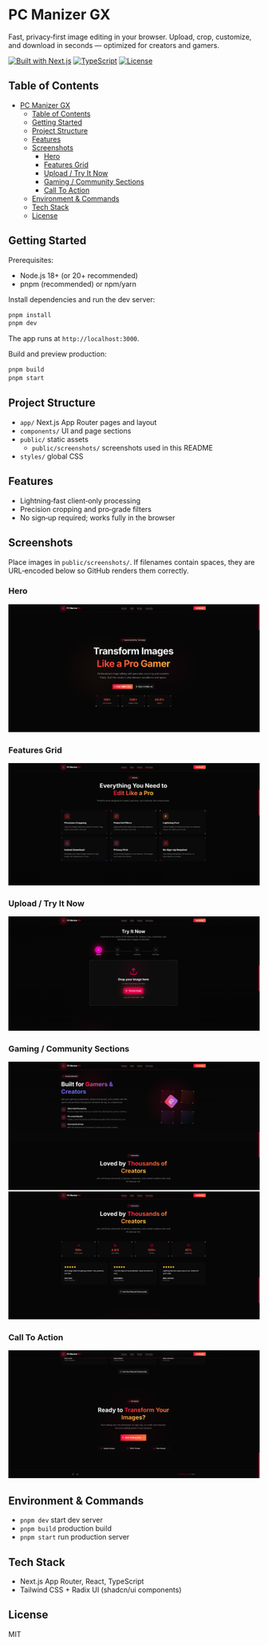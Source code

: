 PC Manizer GX
================

Fast, privacy‑first image editing in your browser. Upload, crop, customize, and download in seconds — optimized for creators and gamers.

[![Built with Next.js](https://img.shields.io/badge/Next.js-14-black?logo=next.js)](https://nextjs.org/) [![TypeScript](https://img.shields.io/badge/TypeScript-5-blue?logo=typescript)](https://www.typescriptlang.org/) [![License](https://img.shields.io/badge/License-MIT-green.svg)](LICENSE)

Table of Contents
-----------------

- [PC Manizer GX](#pc-manizer-gx)
  - [Table of Contents](#table-of-contents)
  - [Getting Started](#getting-started)
  - [Project Structure](#project-structure)
  - [Features](#features)
  - [Screenshots](#screenshots)
    - [Hero](#hero)
    - [Features Grid](#features-grid)
    - [Upload / Try It Now](#upload--try-it-now)
    - [Gaming / Community Sections](#gaming--community-sections)
    - [Call To Action](#call-to-action)
  - [Environment \& Commands](#environment--commands)
  - [Tech Stack](#tech-stack)
  - [License](#license)

Getting Started
---------------

Prerequisites:

- Node.js 18+ (or 20+ recommended)
- pnpm (recommended) or npm/yarn

Install dependencies and run the dev server:

```bash
pnpm install
pnpm dev
```

The app runs at `http://localhost:3000`.

Build and preview production:

```bash
pnpm build
pnpm start
```

Project Structure
-----------------

- `app/` Next.js App Router pages and layout
- `components/` UI and page sections
- `public/` static assets
  - `public/screenshots/` screenshots used in this README
- `styles/` global CSS

Features
--------

- Lightning‑fast client‑only processing
- Precision cropping and pro‑grade filters
- No sign‑up required; works fully in the browser

Screenshots
-----------

Place images in `public/screenshots/`. If filenames contain spaces, they are URL‑encoded below so GitHub renders them correctly.

### Hero

![Hero](public/screenshots/Captura%20de%20pantalla%202025-10-03%20161103.png)

### Features Grid

![Features](public/screenshots/Captura%20de%20pantalla%202025-10-03%20161124.png)

### Upload / Try It Now

![Upload](public/screenshots/Captura%20de%20pantalla%202025-10-03%20161145.png)

### Gaming / Community Sections

![Gaming](public/screenshots/Captura%20de%20pantalla%202025-10-03%20161246.png)
![Community](public/screenshots/Captura%20de%20pantalla%202025-10-03%20161308.png)


### Call To Action

![CTA](public/screenshots/Captura%20de%20pantalla%202025-10-03%20161329.png)

Environment & Commands
----------------------

- `pnpm dev` start dev server
- `pnpm build` production build
- `pnpm start` run production server

Tech Stack
----------

- Next.js App Router, React, TypeScript
- Tailwind CSS + Radix UI (shadcn/ui components)

License
-------

MIT


